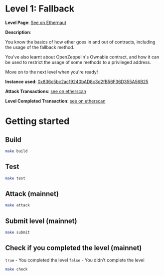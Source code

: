 # Level 1: Fallback

**Level Page**: [See on Ethernaut](https://ethernaut.openzeppelin.com/level/0x3c34A342b2aF5e885FcaA3800dB5B205fEfa3ffB)

**Description**:

You know the basics of how ether goes in and out of contracts, including the usage of the fallback method.

You've also learnt about OpenZeppelin's Ownable contract, and how it can be used to restrict the usage of some methods to a privileged address.

Move on to the next level when you're ready!

**Instance used**: [0x836c5bc2ac19240bAD8c3d2fB56F36D355A56B25](https://sepolia.etherscan.io/address/0x836c5bc2ac19240bAD8c3d2fB56F36D355A56B25)

**Attack Transactions**: [see on etherscan](https://sepolia.etherscan.io/address/0x836c5bc2ac19240bAD8c3d2fB56F36D355A56B25)

**Level Completed Transaction**: [see on etherscan](https://sepolia.etherscan.io/tx/0xc28ef761dac3c5bd93ab5c5bc036953d70fbe1081430537b5f2b0313d08ad208)

# Getting started

## Build

```bash
make build
```

## Test

```bash
make test
```

## Attack (mainnet)

```bash
make attack
```

## Submit level (mainnet)

```bash
make submit
```

## Check if you completed the level (mainnet)

`true` - You completed the level
`false` - You didn't complete the level

```bash
make check
```
